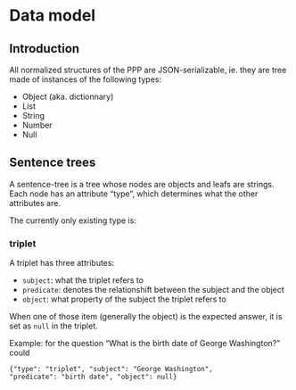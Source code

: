 # Data model

## Introduction

All normalized structures of the PPP are JSON-serializable, ie. they are
tree made of instances of the following types:

* Object (aka. dictionnary)
* List
* String
* Number
* Null


## Sentence trees

A sentence-tree is a tree whose nodes are objects and leafs are strings.
Each node has an attribute “type”, which determines what the other
attributes are.

The currently only existing type is:

### triplet

A triplet has three attributes:

* `subject`: what the triplet refers to
* `predicate`: denotes the relationshift between the subject and the
  object
* `object`: what property of the subject the triplet refers to

When one of those item (generally the object) is the expected answer,
it is set as `null` in the triplet.

Example: for the question “What is the birth date of George Washington?”
could 

```
{"type": "triplet", "subject": "George Washington",
"predicate": "birth date", "object": null}
```
